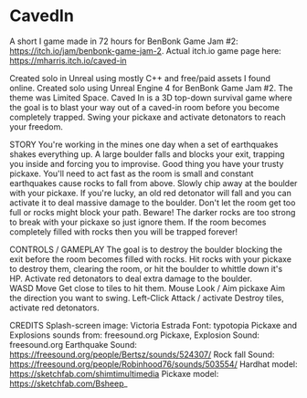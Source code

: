 # CavedIn
A short I game made in 72 hours for BenBonk Game Jam #2: https://itch.io/jam/benbonk-game-jam-2.
Actual itch.io game page here: https://mharris.itch.io/caved-in

Created solo in Unreal using mostly C++ and free/paid assets I found online.
Created solo using Unreal Engine 4 for BenBonk Game Jam #2.  The theme was Limited Space.
Caved In is a 3D top-down survival game where the goal is to blast your way out of a caved-in room before you become completely trapped.  Swing your pickaxe and activate detonators to reach your freedom.

STORY
You're working in the mines one day when a set of earthquakes shakes everything up.  A large boulder falls and blocks your exit, trapping you inside and forcing you to improvise.  Good thing you have your trusty pickaxe.
You'll need to act fast as the room is small and constant earthquakes cause rocks to fall from above.  Slowly chip away at the boulder with your pickaxe.  If you're lucky, an old red detonator will fall and you can activate it to deal massive damage to the boulder.  Don't let the room get too full or rocks might block your path.
Beware!  The darker rocks are too strong to break with your pickaxe so just ignore them.  If the room becomes completely filled with rocks then you will be trapped forever!

CONTROLS / GAMEPLAY
The goal is to destroy the boulder blocking the exit before the room becomes filled with rocks.  Hit rocks with your pickaxe to destroy them, clearing the room, or hit the boulder to whittle down it's HP.   Activate red detonators to deal extra damage to the boulder.  
WASD	Move	Get close to tiles to hit them.
Mouse	Look / Aim pickaxe	Aim the direction you want to swing.
Left-Click	Attack / activate	Destroy tiles, activate red detonators.

CREDITS
Splash-screen image: Victoria Estrada 
Font: typotopia
Pickaxe and Explosions sounds from: freesound.org
Pickaxe, Explosion Sound: freesound.org
Earthquake Sound: https://freesound.org/people/Bertsz/sounds/524307/
Rock fall Sound: https://freesound.org/people/Robinhood76/sounds/503554/
Hardhat model: https://sketchfab.com/shimtimultimedia
Pickaxe model: https://sketchfab.com/Bsheep_